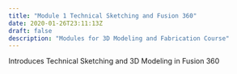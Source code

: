 ```yaml
---
title: "Module 1 Technical Sketching and Fusion 360"
date: 2020-01-26T23:11:13Z
draft: false
description: "Modules for 3D Modeling and Fabrication Course"
---
```


Introduces Technical Sketching and 3D Modeling in Fusion 360

